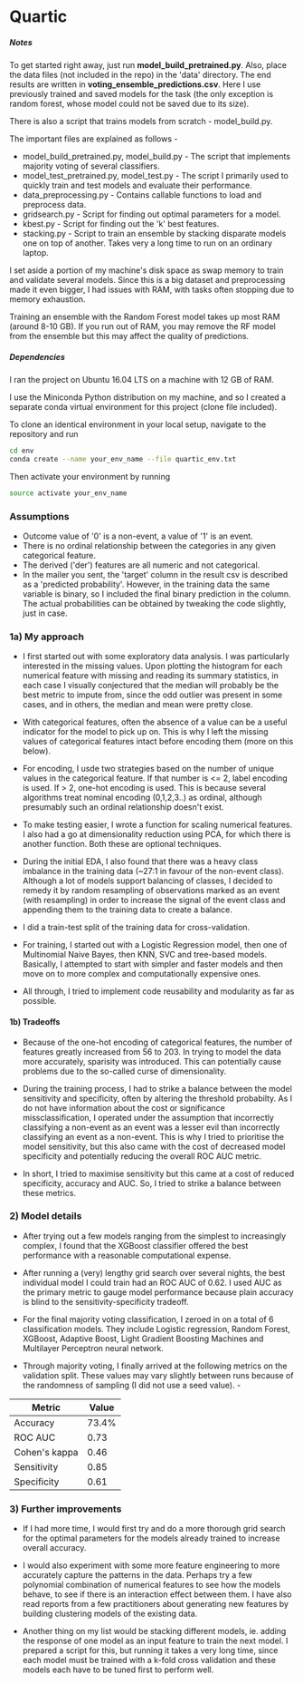 # Quartic

##### Notes

To get started right away, just run **model_build_pretrained.py**. Also, place the data files (not included in the repo) in the 'data' directory. The end results are written in **voting_ensemble_predictions.csv**. Here I use previously trained and saved models for the task (the only exception is random forest, whose model could not be saved due to its size).  

There is also a script that trains models from scratch - model_build.py. 

The important files are explained as follows - 
- model_build_pretrained.py, model_build.py - The script that implements majority voting of several classifiers.
- model_test_pretrained.py, model_test.py - The script I primarily used to quickly train and test models and evaluate their performance.
- data_preprocessing.py - Contains callable functions to load and preprocess data. 
- gridsearch.py - Script for finding out optimal parameters for a model.
- kbest.py - Script for finding out the 'k' best features.
- stacking.py - Script to train an ensemble by stacking disparate models one on top of another. Takes very a long time to run on an ordinary laptop. 


I set aside a portion of my machine's disk space as swap memory to train and validate several models. Since this is a big dataset and preprocessing made it even bigger, I had issues with RAM, with tasks often stopping due to memory exhaustion.

Training an ensemble with the Random Forest model takes up most RAM (around 8-10 GB). If you run out of RAM, you may remove the RF model from the ensemble but this may affect the quality of predictions.

##### Dependencies
I ran the project on Ubuntu 16.04 LTS on a machine with 12 GB of RAM. 

I use the Miniconda Python distribution on my machine, and so I created a separate conda virtual environment for this project (clone file included).

To clone an identical environment in your local setup, navigate to the repository and run

```sh
cd env
conda create --name your_env_name --file quartic_env.txt
```

Then activate your environment by running

```sh
source activate your_env_name
```

### Assumptions
- Outcome value of '0' is a non-event, a value of '1' is an event.
- There is no ordinal relationship between the categories in any given categorical feature.
- The derived ('der') features are all numeric and not categorical.
- In the mailer you sent, the 'target' column in the result csv is described as a 'predicted probability'. However, in the training data the same variable is binary, so I included the final binary prediction in the column. The actual probabilities can be obtained by tweaking the code slightly, just in case.  

### 1a) My approach

- I first started out with some exploratory data analysis. I was particularly interested in the missing values. Upon plotting the histogram for each numerical feature with missing and reading its summary statistics, in each case I visually conjectured that the median will probably be the best metric to impute from, since the odd outlier was present in some cases, and in others, the median and mean were pretty close.

- With categorical features, often the absence of a value can be a useful indicator for the model to pick up on. This is why I left the missing values of categorical features intact before encoding them (more on this below).
- For encoding, I usde two strategies based on the number of unique values in the categorical feature. If that number is <= 2, label encoding is used. If > 2, one-hot encoding is used. This is because several algorithms treat nominal encoding (0,1,2,3..) as ordinal, although presumably such an ordinal relationship doesn't exist.  
- To make testing easier, I wrote a function for scaling numerical features. I also had a go at dimensionality reduction using PCA, for which there is another function. Both these are optional techniques.
- During the initial EDA, I also found that there was a heavy class imbalance in the training data (~27:1 in favour of the non-event class). Although a lot of models support balancing of classes, I decided to remedy it by random resampling of observations marked as an event (with resampling) in order to increase the signal of the event class and appending them to the training data to create a balance.
- I did a train-test split of the training data for cross-validation.
- For training, I started out with a Logistic Regression model, then one of Multinomial Naive Bayes, then KNN, SVC and tree-based models. Basically, I attempted to start with simpler and faster models and then move on to more complex and computationally expensive ones.
- All through, I tried to implement code reusability and modularity as far as possible.

#### 1b) Tradeoffs
- Because of the one-hot encoding of categorical features, the number of features greatly increased from 56 to 203. In trying to model the data more accurately, sparisity was introduced. This can potentially cause problems due to the so-called curse of dimensionality.

- During the training process, I had to strike a balance between the model sensitivity and specificity, often by altering the threshold probabilty. As I do not have information about the cost or significance missclassification, I operated under the assumption that incorrectly classifying a non-event as an event was a lesser evil than incorrectly classifying an event as a non-event. This is why I tried to prioritise the model sensitivity, but this also came with the cost of decreased model specificity and potentially reducing the overall ROC AUC metric.
- In short, I tried to maximise sensitivity but this came at a cost of reduced specificity, accuracy and AUC. So, I tried to strike a balance between these metrics.


### 2) Model details

- After trying out a few models ranging from the simplest to increasingly complex, I found that the XGBoost classifier offered the best performance with a reasonable computational expense.

- After running a (very) lengthy grid search over several nights, the best individual model I could train had an ROC AUC of 0.62. I used AUC as the primary metric to gauge model performance because plain accuracy is blind to the sensitivity-specificity tradeoff.
- For the final majority voting classification, I zeroed in on a total of 6 classification models. They include Logistic regression, Random Forest, XGBoost, Adaptive Boost, Light Gradient Boosting Machines and Multilayer Perceptron neural network.
- Through majority voting, I finally arrived at the following metrics on the validation split. These values may vary slightly between runs because of the randomness of sampling (I did not use a seed value). -

| Metric | Value |
| ------ | ------ |
| Accuracy | 73.4% |
| ROC AUC | 0.73 |
| Cohen's kappa | 0.46 |
| Sensitivity | 0.85 |
| Specificity |  0.61 |

### 3) Further improvements
- If I had more time, I would first try and do a more thorough grid search for the optimal parameters for the models already trained to increase overall accuracy.

- I would also experiment with some more feature engineering to more accurately capture the patterns in the data. Perhaps try a few polynomial combination of numerical features to see how the models behave, to see if there is an interaction effect between them. I have also read reports from a few practitioners about generating new features by building clustering models of the existing data.

- Another thing on my list would be stacking different models, ie. adding the response of one model as an input feature to train the next model. I prepared a script for this, but running it takes a very long time, since each model must be trained with a k-fold cross validation and these models each have to be tuned first to perform well.








